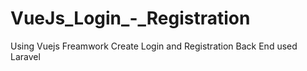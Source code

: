 # VueJs_Login_-_Registration
Using Vuejs Freamwork Create Login and Registration Back End used Laravel
